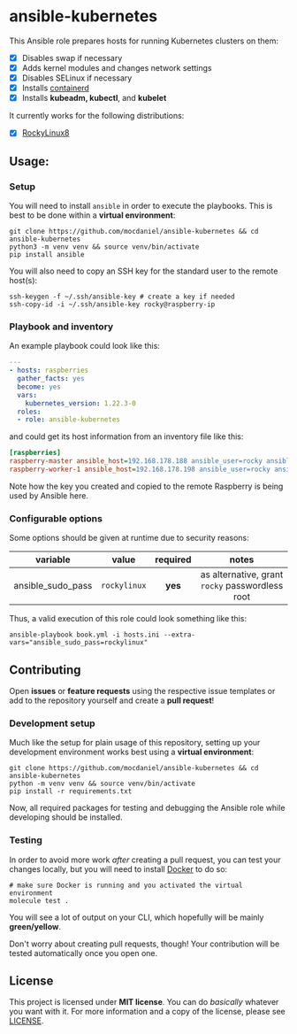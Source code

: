 # ansible-kubernetes

This Ansible role prepares hosts for running Kubernetes clusters on them:

- [x] Disables swap if necessary
- [X] Adds kernel modules and changes network settings
- [x] Disables SELinux if necessary
- [x] Installs [containerd](https://containerd.io)
- [x] Installs **kubeadm, kubectl**, and **kubelet**

It currently works for the following distributions:

- [x] [RockyLinux8](https://rockylinux.org)

## Usage:

### Setup

You will need to install `ansible` in order to execute the playbooks. This is best to be done within a **virtual environment**:

```
git clone https://github.com/mocdaniel/ansible-kubernetes && cd ansible-kubernetes
python3 -m venv venv && source venv/bin/activate
pip install ansible
```

You will also need to copy an SSH key for the standard user to the remote host(s):

```
ssh-keygen -f ~/.ssh/ansible-key # create a key if needed
ssh-copy-id -i ~/.ssh/ansible-key rocky@raspberry-ip
```

### Playbook and inventory

An example playbook could look like this:

```yaml
---
- hosts: raspberries
  gather_facts: yes
  become: yes
  vars:
    kubernetes_version: 1.22.3-0
  roles:
  - role: ansible-kubernetes
```

and could get its host information from an inventory file like this:

```ini
[raspberries]
raspberry-master ansible_host=192.168.178.188 ansible_user=rocky ansible_private_key_file=~/.ssh/ansible-key
raspberry-worker-1 ansible_host=192.168.178.198 ansible_user=rocky ansible_private_key_file=~/.ssh/ansible-key
```

Note how the key you created and copied to the remote Raspberry is being used by Ansible here.

### Configurable options

Some options should be given at runtime due to security reasons:

| variable         | value        | required | notes                                                |
|:----------------:|:------------:|:--------:|:----------------------------------------------------:|
| ansible_sudo_pass| `rockylinux` | **yes**  | as alternative, grant `rocky` passwordless root      |


Thus, a valid execution of this role could look something like this:

```
ansible-playbook book.yml -i hosts.ini --extra-vars="ansible_sudo_pass=rockylinux"
```

## Contributing

Open **issues** or **feature requests** using the respective issue templates or add to the repository yourself and create a **pull request**!

### Development setup

Much like the setup for plain usage of this repository, setting up your development environment works best using a **virtual environment**:

```
git clone https://github.com/mocdaniel/ansible-kubernetes && cd ansible-kubernetes
python -m venv venv && source venv/bin/activate
pip install -r requirements.txt
```

Now, all required packages for testing and debugging the Ansible role while developing should be installed.

### Testing

In order to avoid more work *after* creating a pull request, you can test your changes locally, but you will need to install [Docker](https://docs.docker.com/get-docker/) to do so:

```
# make sure Docker is running and you activated the virtual environment
molecule test .
```

You will see a lot of output on your CLI, which hopefully will be mainly **green/yellow**.

Don't worry about creating pull requests, though! Your contribution will be tested automatically once you open one. 

## License

This project is licensed under **MIT license**. You can do *basically* whatever you want with it. For more information and a copy of the license, please see [LICENSE](LICENSE).
